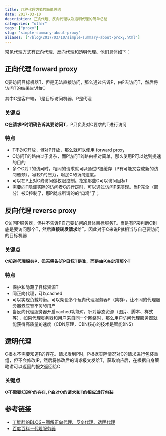 ```yaml
---
title: 几种代理方式的简单总结
date: 2017-03-10
description: 正向代理、反向代理以及透明代理的简单总结
categories: "other"
tags: ["proxy"]
slug: 'simple-summary-about-proxy'
aliases: ['/blog/2017/03/10/simple-summary-about-proxy.html']
---
```


常见代理方式有正向代理、反向代理和透明代理。他们具体如下：

## 正向代理 forward proxy

C要访问目标机器T，但是无法直接访问，那么通过告诉P，由P去访问T，然后将访问T的结果告诉给C

其中C是客户端，T是目标访问机器，P是代理

### 关键点

**C在请求P时明确告诉其要访问T**，P只负责对C要求的T进行访问

### 特点

+ T不对C开放，但对P开放，那么就可以使用 forward proxy
+ C访问T的路由过于复杂，而P访问T的路由相对简单，那么使用P可以达到提速的目的
+ 多个C对T的访问时，相同的请求就可以通过P被缓存（P有可能又变成新的访问瓶颈），减轻T的压力，增加C的访问速度。
+ 可以在P上对C的访问做权限控制。指定那些C可以访问目标T
+ 需要向T隐藏实际的访问者C的行踪时，可以通过访问P来实现。当P完全（部分）被C控制了，那P就成所谓的的“肉鸡”了；

## 反向代理 reverse proxy

C访问P服务器，但并不告诉P自己要访问的具体目标服务T。而是有P来判断C到底是要访问那个T，然后**直接转发请求**给T。因此对于C来说P就相当与自己要访问的目标机器

### 关键点

**C知道代理服务P，但无需告诉P目标T是谁，而是由P决定用那个T**

### 特点

+ 保护和隐藏了目标资源T
+ 同正向代理，可以cached
+ 可以实现负载均衡。可以架设多个反向代理服务器P（集群），让不同的代理服务器去应答不同的用户
+ 当反向代理服务器开启cached功能时，针对静态资源（图片、脚本、样式等），如果代理服务器和用户来自同一个网络时，那么用户访问代理服务器就能获得高质量的速度（CDN原理，CDN核心的技术是智能DNS）

## 透明代理

C根本不需要知道P的存在。请求发到P时，P根据实际情况对C的请求进行包装重组，但不会修改IP，然后将修改后的请求报文发给T，获取响应后，在根据自身策略讲可以返回的报文返回给C

### 关键点

**C不需要知道P的存在; P会对C的请求和T的相应进行包装**


## 参考链接

+ [丁胖胖的BLOG－图解正向代理、反向代理、透明代理](http://z00w00.blog.51cto.com/515114/1031287)
+ [百度百科－代理服务器](http://baike.baidu.com/item/%E4%BB%A3%E7%90%86%E6%9C%8D%E5%8A%A1%E5%99%A8)
